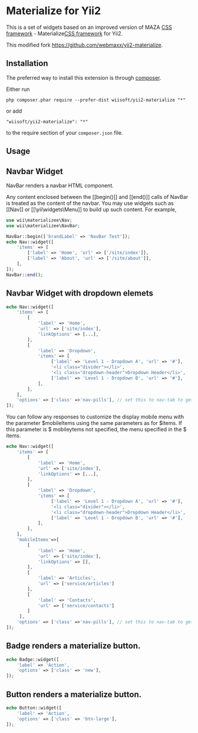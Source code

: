 Materialize for Yii2
====================

This is a set of widgets based on an improved version of MAZA [CSS framework](https://github.com/wiisoft/maza) - 
Materialize[CSS framework](http://materializecss.com/) for Yii2.

This modified fork https://github.com/webmaxx/yii2-materialize.

Installation
------------

The preferred way to install this extension is through [composer](http://getcomposer.org/download/).

Either run

```
php composer.phar require --prefer-dist wiisoft/yii2-materialize "*"
```

or add

```
"wiisoft/yii2-materialize": "*"
```

to the require section of your `composer.json` file.


Usage
-----
 
Navbar Widget
-------------
NavBar renders a navbar HTML component.

Any content enclosed between the [[begin()]] and [[end()]] calls of NavBar
is treated as the content of the navbar. You may use widgets such as [[Nav]]
or [[\yii\widgets\Menu]] to build up such content. For example,

```php
use wii\materializee\Nav;
use wii\materializee\NavBar;

NavBar::begin(['brandLabel' => 'NavBar Test']);
echo Nav::widget([
    'items' => [
        ['label' => 'Home', 'url' => ['/site/index']],
        ['label' => 'About', 'url' => ['/site/about']],
    ],
]);
NavBar::end();

```

Navbar Widget with dropdown elemets
------------------------------------
```php
echo Nav::widget([
    'items' => [
        [
            'label' => 'Home',
            'url' => ['site/index'],
            'linkOptions' => [...],
        ],
        [
            'label' => 'Dropdown',
            'items' => [
                 ['label' => 'Level 1 - Dropdown A', 'url' => '#'],
                 '<li class="divider"></li>',
                 '<li class="dropdown-header">Dropdown Header</li>',
                 ['label' => 'Level 1 - Dropdown B', 'url' => '#'],
            ],
        ],
    ],
    'options' => ['class' =>'nav-pills'], // set this to nav-tab to get tab-styled navigation
]);
```
You can follow any responses to customize the display mobile menu with the parameter $mobileItems using
the same parameters as for $items.
If this parameter is $ mobileytems not specified, the menu specified in the $ items.

```php
echo Nav::widget([
    'items' => [
        [
            'label' => 'Home',
            'url' => ['site/index'],
            'linkOptions' => [...],
        ],
        [
            'label' => 'Dropdown',
            'items' => [
                 ['label' => 'Level 1 - Dropdown A', 'url' => '#'],
                 '<li class="divider"></li>',
                 '<li class="dropdown-header">Dropdown Header</li>',
                 ['label' => 'Level 1 - Dropdown B', 'url' => '#'],
            ],
        ],
    ],
    'mobileItems'=>[
        [
            'label' => 'Home',
            'url' => ['site/index'],
            'linkOptions' => [],
        ],
        [
            'label' => 'Articles',
            'url' => ['service/articles']
        ],
        [
            'label' => 'Contacts',
            'url' => ['service/contacts']
        ]
     ],
    'options' => ['class' =>'nav-pills'], // set this to nav-tab to get tab-styled navigation
]);
```
Badge renders a materialize button.       
------------------------------------                                          
                               
                                          
```php                                    
echo Badge::widget([                      
    'label' => 'Action',                  
    'options' => ['class' => 'new'],      
]);                                       
```      
                                 
Button renders a materialize button.                                
------------------------------------                                            
```php                                     
echo Button::widget([                      
    'label' => 'Action',                   
    'options' => ['class' => 'btn-large'], 
]);                                        
``` 